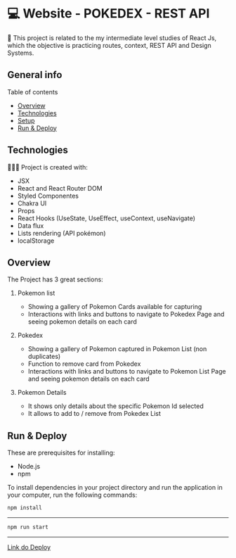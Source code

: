 # 💻 Website - POKEDEX - REST API

📝 This project is related to the my intermediate level studies of React Js, which the objective is practicing routes, context, REST API and Design Systems.


## General info

Table of contents
* [Overview](#overview)
* [Technologies](#technologies)
* [Setup](#setup)
* [Run & Deploy](#run--deploy)

## Technologies
👩🏻‍💻 Project is created with:
* JSX
* React and React Router DOM
* Styled Componentes
* Chakra UI
* Props
* React Hooks (UseState, UseEffect, useContext, useNavigate)
* Data flux
* Lists rendering (API pokémon)
* localStorage


## Overview

The Project has 3 great sections:

1. Pokemon list
    - Showing a gallery of Pokemon Cards available for capturing
    - Interactions with links and buttons to navigate to Pokedex Page and seeing pokemon details on each card

2. Pokedex
    - Showing a gallery of Pokemon captured in Pokemon List (non duplicates)
    - Function to remove card from Pokedex
    - Interactions with links and buttons to navigate to Pokemon List Page and seeing pokemon details on each card

3. Pokemon Details
    - It shows only details about the specific Pokemon Id selected
    - It allows to add to / remove from Pokedex List

## Run & Deploy

These are prerequisites for installing:
-   Node.js
-   npm

To install dependencies in your project directory and run the application in your computer, run the following commands:

```sh
npm install
```

---

```sh
npm run start
```

---


[Link do Deploy](https://marcela-celani.github.io/astrodev-store/)



  
